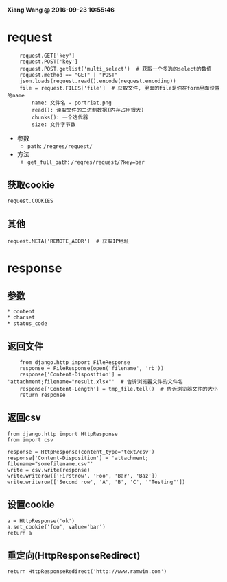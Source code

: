 #### Xiang Wang @ 2016-09-23 10:55:46


# request
```
    request.GET['key']
    request.POST['key']
    request.POST.getlist('multi_select')  # 获取一个多选的select的数值
    request.method == "GET" | "POST"
    json.loads(request.read().encode(request.encoding))
    file = request.FILES['file']  # 获取文件, 里面的file是你在form里面设置的name
        name: 文件名 - portriat.png
        read(): 读取文件的二进制数据(内存占用很大)
        chunks(): 一个迭代器
        size: 文件字节数
```
* 参数
    * `path`: `/reqres/request/`
* 方法
    * `get_full_path`: `/reqres/request/?key=bar`

## 获取cookie
    request.COOKIES

## 其他
    request.META['REMOTE_ADDR']  # 获取IP地址


# response

## [参数](https://docs.djangoproject.com/en/1.11/ref/request-response/#httpresponse-objects)
    * content
    * charset
    * status_code

## 返回文件
```
    from django.http import FileResponse
    response = FileResponse(open('filename', 'rb'))
    response['Content-Disposition'] = 'attachment;filename="result.xlsx"'  # 告诉浏览器文件的文件名
    response['Content-Length'] = tmp_file.tell()  # 告诉浏览器文件的大小
    return response
```
## 返回csv
    from django.http import HttpResponse
    from import csv

    response = HttpResponse(content_type='text/csv')
    response['Content-Disposition'] = 'attachment; filename="somefilename.csv"'
    write = csv.write(response)
    write.writerow(['Firstrow', 'Foo', 'Bar', 'Baz'])
    write.writerow(['Second row', 'A', 'B', 'C', '"Testing"'])

## 设置cookie
    a = HttpResponse('ok')
    a.set_cookie('foo', value='bar')
    return a


## 重定向(HttpResponseRedirect)
    return HttpResponseRedirect('http://www.ramwin.com')
    
